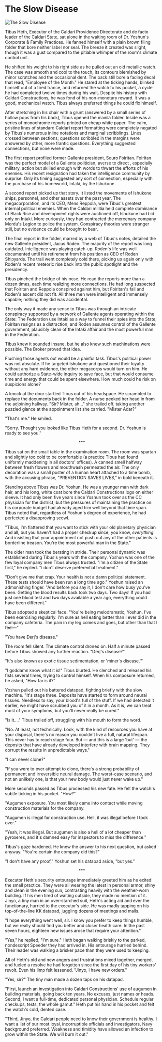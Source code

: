 # The Slow Disease

![The Slow Disease](images/slowDisease.jpg)
<p>
        Tibus Heth, Executor of the Caldari Providence Directorate and de facto leader of
        the Caldari State, sat alone in the waiting room of Dr. Yoshun's Corporate &amp;
        Family Practices. He fanned himself with a plain brown filing folder that bore neither
        label nor seal. The breeze it created was slight, though it was a gust compared
        to the pitiable whimper of the room's climate control unit.</p>
    <p>
        He shifted his weight to his right side as he pulled out an old metallic watch.
        The case was smooth and cool to the touch, its contours blemished by minor scratches
        and the occasional dent. The back still bore a fading decal that read, "Employee
        of the Month." He stared at the ticking hands, blinked himself out of a tired
        trance, and returned the watch to his pocket, a cycle he had completed twelve times
        during his wait. Despite his history with Caldari Constructions, he was fond of
        his non-monetary reward. It was a good, mechanical watch. Tibus always preferred
        things he could fix himself.
    </p>
    <p>
        After stretching in his chair with a grunt (answered by a small series of hollow
        pops from his back), Tibus opened the manila folder. Inside was a series of monochrome
        reports printed on cheap white paper. The calm, pristine lines of standard Caldari
        report formatting were completely negated by Tibus's numerous inline notations
        and marginal scribblings. Lines crossed between sections; questions scribbled in
        the margins were answered by other, more frantic questions. Everything suggested
        connections, but none were made.</p>
        <p>
            The first report profiled former Gallente president, Souro Foiritan. Foiritan was
            the perfect model of a Gallente politician, averse to direct , especially military,
            action but skilled enough with words to thwart the efforts of his enemies. His recent
            resignation had taken the intelligence community by surprise. Only its timing suggested
            any sort of connection, especially with the purchase of his homeworld, Intaki, by
            the Ishukone.</p>
        <p>
            A second report picked up that story. It listed the movements of Ishukone ships,
            personnel, and other assets over the past year. The megacorporation, and its CEO,
            Mens Reppola, were Tibus's greatest internal political enemies. When the Caldari
            militia held complete dominance of Black Rise and development rights were auctioned
            off, Ishukone had bid only on Intaki. More curiously, they had contracted the mercenary
            company Mordu's Legion to police the system. Conspiracy theories were stranger
            still, but no evidence could be brought to bear.
        </p>
        <p>
            The final report in the folder, marred by a web of Tibus's notes, detailed the
            new Gallente president, Jacus Roden. The majority of the report was long outdated.
            Intelligence was playing catch-up. Roden's life was well documented until his
            retirement from his position as CEO of Roden Shipyards. The trail went completely
            cold there, picking up again only with Roden's recent meteoric rise back into
            the public spotlight and the presidency.
        </p>
        <p>
            Tibus pinched the bridge of his nose. He read the reports more than a dozen times,
            each time realizing more connections. He had long suspected that Foiritan and Reppola
            conspired against him, but Foiritan's fall and Roden's ascent did not fit.
            All three men were intelligent and immensely capable; nothing they did was accidental.
        </p>
        <p>
            The only way it made any sense to Tibus was through an intricate conspiracy supported
            by a network of Gallente agents operating within the State: The Federation use Intaki
            as a way to funnel their spies into the State; Foiritan resigns as a distraction;
            and Roden assumes control of the Gallente government, plausibly clean of the Intaki
            affair and the most powerful man in the Federation.</p>
        <p>
            Tibus knew it sounded insane, but he also knew such machinations were possible.
            The Broker proved that idea.</p>
        <p>
            Flushing those agents out would be a painful task. Tibus's political power was
            not absolute. If he targeted Ishukone and questioned their loyalty without any hard
            evidence, the other megacorps would turn on him. He could authorize a State-wide
            inquiry to save face, but that would consume time and energy that could be spent
            elsewhere. How much could he risk on suspicions alone?</p>
        <p>
            A knock at the door startled Tibus out of his headspace. He scrambled to replace
            the documents back in the folder. A nurse peeked her head in from the adjoining
            hallway. "Sir? Mister, ah…" she trailed off, taking another puzzled glance
            at the appointment list she carried. "Mister Adar?"</p>
        <p>
            "That's me." He smiled.</p>
        <p>
            "Sorry. Thought you looked like Tibus Heth for a second. Dr. Yoshun is ready
            to see you."</p>
<p align="center">
             ***</p>
        <p>
            Tibus sat on the small table in the examination room. The room was spartan and slightly
            too cold to be comfortable (a practice Tibus had found uniformly maddening in all
            doctors' offices). A canned smell halfway between fresh flowers and mouthwash permeated
            the air. The only decoration was a small poster of a human heart attached to a time
            bomb, with the accusing phrase, "PREVENTION SAVES LIVES," in bold beneath
            it.
        </p>
        <p>
            Standing above Tibus was Dr. Yoshun. He was a younger man with dark hair, and his
            long, white coat bore the Caldari Constructions logo on either sleeve. It had only
            been five years since Yoshun took over as the CC physician for the district, but
            the pressures of maintaining the practice on his corporate budget had already aged
            him well beyond that time span. Tibus noted that, regardless of Yoshun's degree
            of experience, he had perfected a disapproving scowl.</p>
        <p>
            "Tibus, I'm flattered that you want to stick with your old planetary physician
            and all, but you haven't had a proper checkup since, you know, <i>everything</i>.
            And insisting that your appointment not push out any of the other patients is borderline
            treason. You're the most powerful man in the State."</p>
        <p>
            The older man took the berating in stride. Their personal dynamic was established
            during Tibus's years with the company. Yoshun was one of the few loyal company men
            Tibus always trusted. "I'm a citizen of the State first," he replied.
            "I don't deserve preferential treatment."</p>
        <p>
            "Don't give me that crap. Your health is not a damn political statement. These
            tests should have been run a long time ago." Yoshun raised an admonishing finger.
            "And before you say it, I don't care how busy you've been. Getting the blood
            results back took two days. Two days! If you had just one blood test and two days
            available a year ago, everything could have been different."</p>
        <p>
            Tibus adopted a skeptical face. "You're being melodramatic, Yoshun. I've
            been exercising regularly. I'm sure as hell eating better than I ever did in
            the company cafeteria. The pain in my leg comes and goes, but other than that I
            feel—"</p>
        <p>
            "You have Derj's disease."</p>
        <p>
            The room fell silent. The climate control droned on. Half a minute passed before
            Tibus showed any further reaction. "Derj's disease?"</p>
        <p>
            "It's also known as exotic tissue sedimentation, or 'miner's disease.'"</p>
        <p>
            "I goddamn know what it is!" Tibus blurted. He clenched and released his fists several
            times, trying to control himself. When his composure returned, he asked, "How far
            is it?"</p>
        <p>
            Yoshun pulled out his battered datapad, fighting briefly with the slow machine.
            "It's stage three. Deposits have started to form around neural tissues. Needless
            to say, your blood's full of the stuff. If we had detected it earlier, we might
            have scrubbed you of it in a month. As it is, we can treat most of your symptoms,
            but you'll never really be cured."</p>
        <p>
            "Is it...." Tibus trailed off, struggling with his mouth to form the word.</p>
        <p>
            "No. At least, not technically. Look, with the kind of resources you have at your
            disposal, there's no reason you couldn't live a full, natural lifespan.
            This never has to reach stage four. But — and this is a large 'but' — the
            deposits that have already developed interfere with brain mapping. They corrupt
            the results in unpredictable ways."</p>
        <p>
            "I can never clone?"</p>
        <p>
            "If you were to ever attempt to clone, there's a strong probability of permanent
            and irreversible neural damage. The worst-case scenario, and not an unlikely one,
            is that your new body would just never wake up."</p>
        <p>
            More seconds passed as Tibus processed his new fate. He felt the watch's subtle
            ticking in his pocket. "How?"</p>
        <p>
            "Augumen exposure. You most likely came into contact while moving construction materials
            for the company.</p>
        <p>
            "Augumen is illegal for construction use. Hell, it was illegal before I took
            over."</p>
        <p>
            "Yeah, it was illegal. But augumen is also a hell of a lot cheaper than pyroxeres,
            and it's damned easy for inspectors to miss the difference."</p>
        <p>
            Tibus's gaze hardened. He knew the answer to his next question, but asked anyway.
            "You're certain the company did this?"</p>
        <p>
            "I don't have any proof," Yoshun set his datapad aside, "but yes."</p>
        <p align="center">
             ***</p>
        <p>
            Executor Heth's security entourage immediately greeted him as he exited the
            small practice. They were all wearing the latest in personal armor, shiny and clean
            in the evening sun, contrasting heavily with the weather-worn building. If his men
            tired of waiting outside, they made no mention of it. Jinyo, a tiny man in an over-starched
            suit, Heth's acting aid and ever the functionary, hurried to the executor's
            side. He was madly tapping on his top-of-the-line KK datapad, juggling dozens of
            meetings and mails.</p>
        <p>
            "I hope everything went well, sir. I know you prefer to keep things humble, but
            we really should find you better and closer health care. In the past seven hours,
            eighteen new issues arose that require your attention."</p>
        <p>
            "Yes," he replied, "I'm sure." Heth began walking briskly to the parked, nondescript
            Speeder they had arrived in. His entourage hurried behind. Their leader was walking
            a brisker pace than they were used to keeping.</p>
        <p>
            All of Heth's old and new angers and frustrations mixed together, merged, and fueled
            a resolve he had forgotten since the first day of his tiny workers' revolt.
            Even his limp felt lessened. "Jinyo, I have new orders."</p>
        <p>
            "Yes, sir?" The tiny man made a dozen taps on his datapad.</p>
        <p>
            "First, launch an investigation into Caldari Constructions' use of augumen in building
            materials, going back ten years. No excuses, just names or heads. Second, I want
            a full-time, dedicated personal physician. Schedule regular checkups, tests, the
            whole gamut." Heth put his hand in his pocket and felt the watch's cold, dented
            case.</p>
        <p>
            "Third, Jinyo, the Caldari people need to know their government is healthy. I want
            a list of our most loyal, incorruptible officials and investigators, Navy background
            preferred. Weakness and timidity have allowed an infection to grow within the State.
            We will burn it out."</p>
                            
                        
